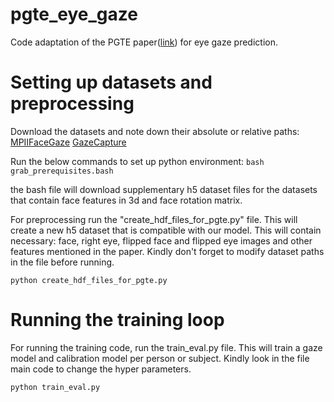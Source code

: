 # pgte_eye_gaze
Code adaptation of the PGTE paper([link](http://jcse.kiise.org/files/V17N2-01.pdf)) for eye gaze prediction.

# Setting up datasets and preprocessing
Download the datasets and note down their absolute or relative paths: [MPIIFaceGaze](https://www.mpi-inf.mpg.de/departments/computer-vision-and-machine-learning/research/gaze-based-human-computer-interaction/its-written-all-over-your-face-full-face-appearance-based-gaze-estimation/) [GazeCapture](https://gazecapture.csail.mit.edu/download.php)

Run the below commands to set up python environment:
`bash grab_prerequisites.bash`

the bash file will download supplementary h5 dataset files for the datasets that contain face features in 3d and face rotation matrix.

For preprocessing run the "create_hdf_files_for_pgte.py" file. This will create a new h5 dataset that is compatible with our model. This will contain necessary: face, right eye, flipped face and flipped eye images and other features mentioned in the paper. Kindly don't forget to modify dataset paths in the file before running.

`python create_hdf_files_for_pgte.py`

# Running the training loop
For running the training code, run the train_eval.py file. This will train a gaze model and calibration model per person or subject. Kindly look in the file main code to change the hyper parameters.

`python train_eval.py`
